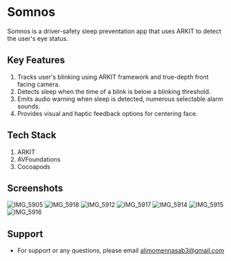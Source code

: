 
# Somnos

Somnos is a driver-safety sleep preventation app that uses ARKIT to detect the user's eye status. 

## Key Features

1. Tracks user's blinking using ARKIT framework and true-depth front facing camera.
2. Detects sleep when the time of a blink is below a blinking threshold.
3. Emits audio warning when sleep is detected, numerous selectable alarm sounds.
4. Provides visual and haptic feedback options for centering face.
## Tech Stack
1. ARKIT
2. AVFoundations
3. Cocoapods
## Screenshots

![IMG_5905](https://user-images.githubusercontent.com/81054872/159149426-395ba83f-2dc2-472d-b5d3-f9fe7c65b97b.jpg)
![IMG_5918](https://user-images.githubusercontent.com/81054872/159149449-f23c9280-256f-464c-993b-873924633d4f.PNG)
![IMG_5912](https://user-images.githubusercontent.com/81054872/159149433-828da6a7-7e22-4a9a-a9e4-a552a5e5318d.PNG)
![IMG_5917](https://user-images.githubusercontent.com/81054872/159149464-51f9e670-6303-42ab-afca-679ee56f4503.PNG)
![IMG_5914](https://user-images.githubusercontent.com/81054872/159149477-516b3ee8-d8ca-4976-9034-0e2536ec9d92.PNG)
![IMG_5915](https://user-images.githubusercontent.com/81054872/159149502-0bb7a806-605f-42de-9b23-aed5b6397265.PNG)
![IMG_5916](https://user-images.githubusercontent.com/81054872/159149506-485e9096-01e3-4aa2-823c-fee44e389f9e.PNG)




## Support

- For support or any questions, please email alimomennasab3@gmail.com

